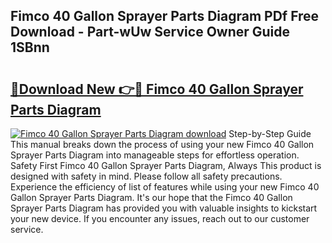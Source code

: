## Fimco 40 Gallon Sprayer Parts Diagram PDf Free Download - Part-wUw Service Owner Guide 1SBnn

# <h2><a href="http://dfpwsf.blite.top/?on=Fimco+40+Gallon+Sprayer+Parts+Diagram">🔗Download New 👉🔴 Fimco 40 Gallon Sprayer Parts Diagram</a></h2>

[![Fimco 40 Gallon Sprayer Parts Diagram download](https://i.imgur.com/lujVjoI.png)](http://dfpwsf.blite.top/?on=Fimco+40+Gallon+Sprayer+Parts+Diagram)
Step-by-Step Guide This manual breaks down the process of using your new Fimco 40 Gallon Sprayer Parts Diagram into manageable steps for effortless operation. Safety First Fimco 40 Gallon Sprayer Parts Diagram, Always This product is designed with safety in mind. Please follow all safety precautions. Experience the efficiency of list of features while using your new Fimco 40 Gallon Sprayer Parts Diagram. It's our hope that the Fimco 40 Gallon Sprayer Parts Diagram has provided you with valuable insights to kickstart your new device. If you encounter any issues, reach out to our customer service.
